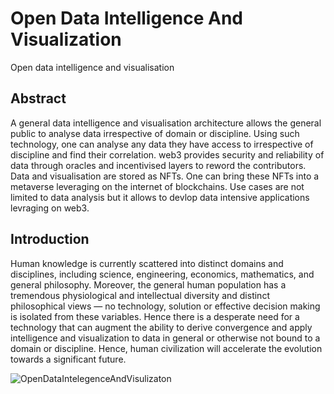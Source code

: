 # Open Data Intelligence And Visualization
Open data intelligence and visualisation 

## Abstract
A general data intelligence and visualisation architecture allows the general public to analyse data irrespective of domain or discipline. Using such technology, one can analyse any data they have access to irrespective of discipline and find their correlation. web3 provides security and reliability of data through oracles and incentivised layers to reword the contributors. Data and visualisation are stored as NFTs. One can bring these NFTs into a metaverse leveraging on the internet of blockchains. Use cases are not limited to data analysis but it allows to devlop data intensive applications levraging on web3.  

## Introduction
Human knowledge is currently scattered into distinct domains and disciplines, including science, engineering, economics, mathematics, and general philosophy. Moreover, the general human population has a tremendous physiological and intellectual diversity and distinct philosophical views — no technology, solution or effective decision making is isolated from these variables. Hence there is a desperate need for a technology that can augment the ability to derive convergence and apply intelligence and visualization to data in general or otherwise not bound to a domain or discipline. Hence, human civilization will accelerate the evolution towards a significant future.


![OpenDataIntelegenceAndVisulizaton](https://user-images.githubusercontent.com/13312112/147391437-f7a36773-c736-45ca-9bac-d743ab198a8f.jpeg)
